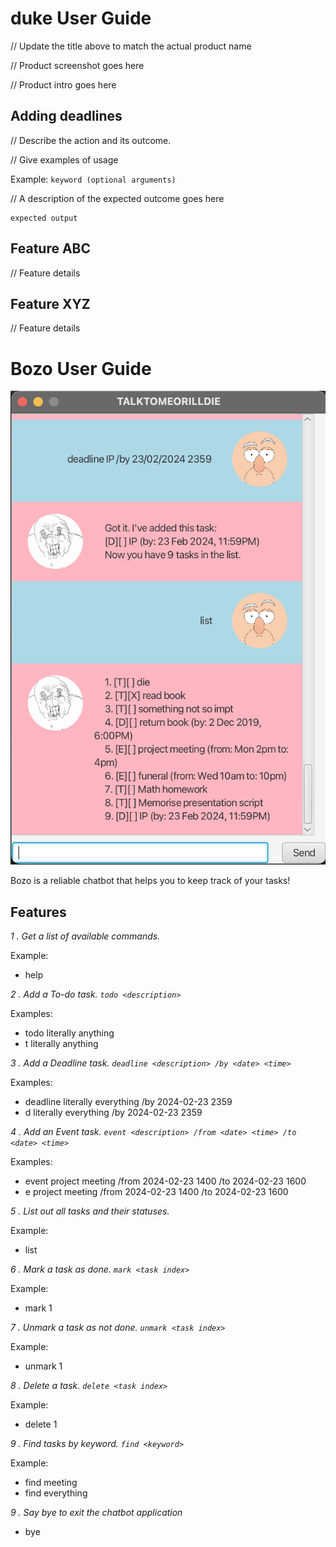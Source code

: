 # duke User Guide

// Update the title above to match the actual product name

// Product screenshot goes here

// Product intro goes here

## Adding deadlines

// Describe the action and its outcome.

// Give examples of usage

Example: `keyword (optional arguments)`

// A description of the expected outcome goes here

```
expected output
```

## Feature ABC

// Feature details


## Feature XYZ

// Feature details


# Bozo User Guide

![Screenshot of Ui.](Ui.png)

Bozo is a reliable chatbot that helps you to keep track of your tasks!

## Features

_1 . Get a list of available commands._

Example:
* help

_2 . Add a To-do task. `todo <description>`_

Examples:
* todo literally anything
* t literally anything

_3 . Add a Deadline task. `deadline <description> /by <date> <time>`_

Examples:
* deadline literally everything /by 2024-02-23 2359
* d literally everything /by 2024-02-23 2359

_4 . Add an Event task. `event <description> /from <date> <time> /to <date> <time>`_

Examples:
* event project meeting /from 2024-02-23 1400 /to 2024-02-23 1600
* e project meeting /from 2024-02-23 1400 /to 2024-02-23 1600

_5 . List out all tasks and their statuses._

Example:
* list

_6 . Mark a task as done. `mark <task index>`_

Example:
* mark 1

_7 . Unmark a task as not done. `unmark <task index>`_

Example:
* unmark 1

_8 . Delete a task. `delete <task index>`_

Example:
* delete 1

_9 . Find tasks by keyword. `find <keyword>`_

Example:
* find meeting
* find everything

_9 . Say bye to exit the chatbot application_
* bye